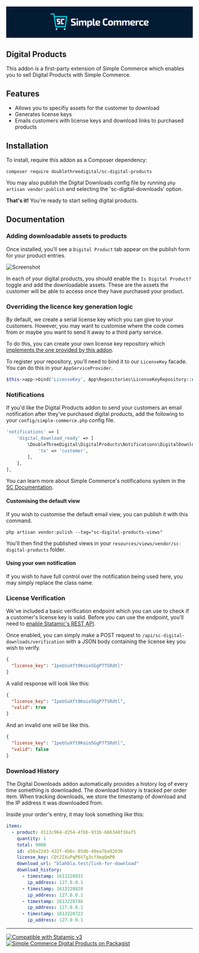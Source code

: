 <!-- statamic:hide -->

![Banner](./banner.png)

## Digital Products

<!-- /statamic:hide -->

This addon is a first-party extension of Simple Commerce which enables you to sell Digital Products with Simple Commerce.

## Features

- Allows you to specifiy assets for the customer to download
- Generates license keys
- Emails customers with license keys and download links to purchased products

## Installation

To install, require this addon as a Composer dependency:

```
composer require doublethreedigital/sc-digital-products
```

You may also publish the Digital Downloads config file by running `php artisan vendor:publish` and selecting the 'sc-digital-downloads' option.

**That's it!** You're ready to start selling digital products.

## Documentation

### Adding downloadable assets to products

Once installed, you'll see a `Digital Product` tab appear on the publish form for your product entries.

![Screenshot](https://raw.githubusercontent.com/doublethreedigital/sc-digital-products/master/publish-form.png)

In each of your digital products, you should enable the `Is Digital Product?` toggle and add the downloadable assets. These are the assets the customer will be able to access once they have purchased your product.

### Overriding the licence key generation logic

By default, we create a serial license key which you can give to your customers. However, you may want to customise where the code comes from or maybe you want to send it away to a third party service.

To do this, you can create your own license key repository which [implements the one provided by this addon](https://github.com/doublethreedigital/sc-digital-products/blob/master/src/Contracts/LicenseKeyRepository.php).

To register your repository, you'll need to bind it to our `LicenseKey` facade. You can do this in your `AppServiceProvider`.

```php
$this->app->bind('LicenseKey', App\Repositories\LicenseKeyRepository::class);
```

### Notifications

If you'd like the Digital Products addon to send your customers an email notification after they've purchased digital products, add the following to your `config/simple-commerce.php` config file.

```php
'notifications' => [
    'digital_download_ready' => [
        \DoubleThreeDigital\DigitalProducts\Notifications\DigitalDownloadsNotification::class => [
            'to' => 'customer',
        ],
    ],
],
```

You can learn more about Simple Commerce's notifications system in the [SC Documentation](https://simple-commerce.duncanmcclean.com/notifications).

#### Customising the default view

If you wish to customise the default email view, you can publish it with this command.

```
php artisan vendor:pulish --tag="sc-digital-products-views"
```

You'll then find the published views in your `resources/views/vendor/sc-digital-products` folder.

#### Using your own notification

If you wish to have full control over the notification being used here, you may simply replace the class name.

### License Verification

We've included a basic verification endpoint which you can use to check if a customer's license key is valid. Before you can use the endpoint, you'll need to [enable Statamic's REST API](https://statamic.dev/rest-api#enable-the-api).

Once enabled, you can simply make a POST request to `/api/sc-digital-downloads/verification` with a JSON body containing the license key you wish to verify.

```json
{
  "license_key": "IpebSuXft9Koio5GgP7TSRdtl"
}
```

A valid response will look like this:

```json
{
  "license_key": "IpebSuXft9Koio5GgP7TSRdtl",
  "valid": true
}
```

And an invalid one will be like this.

```json
{
  "license_key": "IpebSuXft9Koio5GgP7TSRdtl",
  "valid": false
}
```

### Download History

The Digital Downloads addon automatically provides a history log of every time something is downloaded. The download history is tracked per order item. When tracking downloads, we store the timestamp of download and the IP address it was downloaded from.

Inside your order's entry, it may look something like this:

```yaml
items:
  - product: d113c964-d254-4f6b-931b-686348f36af5
    quantity: 1
    total: 9000
    id: a50a22d3-432f-4b6c-85db-48ea7ba92036
    license_key: COt2IXuPqP6VTg3cfXmqQmP0
    download_url: "blahbla.test/link-for-download"
    download_history:
      - timestamp: 1613228831
        ip_address: 127.0.0.1
      - timestamp: 1613228828
        ip_address: 127.0.0.1
      - timestamp: 1613228746
        ip_address: 127.0.0.1
      - timestamp: 1613228722
        ip_address: 127.0.0.1
```

<!-- statamic:hide -->

---

<p>
<a href="https://statamic.com"><img src="https://img.shields.io/badge/Statamic-3.0+-FF269E?style=for-the-badge" alt="Compatible with Statamic v3"></a>
<a href="https://packagist.org/packages/doublethreedigital/sc-digital-products/stats"><img src="https://img.shields.io/packagist/v/doublethreedigital/sc-digital-products?style=for-the-badge" alt="Simple Commerce Digital Products on Packagist"></a>
</p>

<!-- /statamic:hide -->
